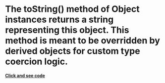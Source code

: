 # The toString() method of Object instances returns a string representing this object. This method is meant to be overridden by derived objects for custom type coercion logic.
#### [Click and see code](/2.coersion/2.tostring/app.js)